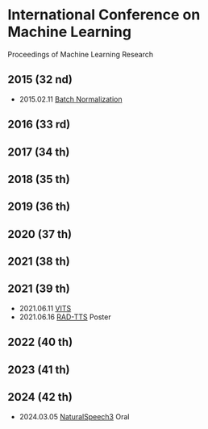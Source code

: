 # International Conference on Machine Learning

Proceedings of Machine Learning Research

## 2015 (32 nd)

- 2015.02.11 [Batch Normalization](../Modules/Normalization/2015.02.11_BatchNorm.md)

## 2016 (33 rd)

## 2017 (34 th)

## 2018 (35 th)

## 2019 (36 th)

## 2020 (37 th)

## 2021 (38 th)

## 2021 (39 th)

- 2021.06.11 [VITS](../Models/E2E/2021.06.11_VITS.md)
- 2021.06.16 [RAD-TTS](../Models/TTS2_Acoustic/2021.06.16_RAD-TTS.md) Poster

## 2022 (40 th)

## 2023 (41 th)

## 2024 (42 th)

- 2024.03.05 [NaturalSpeech3](../Models/Diffusion/2024.03.05_NaturalSpeech3.md) Oral